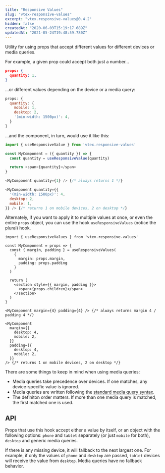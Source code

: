 ```yaml
---
title: "Responsive Values"
slug: "vtex-responsive-values"
excerpt: "vtex.responsive-values@0.4.2"
hidden: false
createdAt: "2020-06-03T15:19:17.689Z"
updatedAt: "2021-05-24T19:48:59.780Z"
---
```


Utility for using props that accept different values for different devices or media queries.

For example, a given prop could accept both just a number...

```json
props: {
  quantity: 1,
}
```

...or different values depending on the device or a media query:

```js
props: {
  quantity: {
    mobile: 1,
    desktop: 2,
    '(min-width: 1500px)': 4,
  }
}
```

...and the component, in turn, would use it like this:

```js
import { useResponsiveValue } from 'vtex.responsive-values'

const MyComponent = ({ quantity }) => {
  const quantity = useResponsiveValue(quantity)

  return <span>{quantity}</span>
}

<MyComponent quantity={1} /> {/* always returns 1 */}

<MyComponent quantity={{
  '(min-width: 1500px)': 4,
  desktop: 2,
  mobile: 1,
}} /> {/* returns 1 on mobile devices, 2 on desktop */}
```

Alternately, if you want to apply it to multiple values at once, or even the entire `props` object, you can use the hook `useResponsiveValues` (notice the plural) hook.

```tsx
import { useResponsiveValues } from 'vtex.responsive-values'

const MyComponent = props => {
  const { margin, padding } = useResponsiveValues(
    {
      margin: props.margin,
      padding: props.padding
    }
  )

  return (
    <section style={{ margin, padding }}>
      <span>{props.children}</span>
    </section>
  )
}

<MyComponent margin={4} padding={4} /> {/* always returns margin 4 / padding 4 */}

<MyComponent
  margin={{
    desktop: 4,
    mobile: 2,
  }}
  padding={{
    desktop: 4,
    mobile: 2,
  }}
/> {/* returns 1 on mobile devices, 2 on desktop */}
```

There are some things to keep in mind when using media queries:

- Media queries take precedence over devices. If one matches, any device-specific value is ignored.
- Media queries are written following the [standard media query syntax](https://developer.mozilla.org/en-US/docs/Web/CSS/Media_Queries/Using_media_queries#Syntax).
- The definiton order matters. If more than one media query is matched, the first matched one is used.

## API

Props that use this hook accept either a value by itself, or an object with the following options: `phone` and `tablet` separately (or just `mobile` for both), `desktop` and generic media queries.

If there is any missing device, it will fallback to the next largest one. For example, if only the values of `phone` and `desktop` are passed, `tablet` devices will receive the value from `desktop`. Media queries have no fallback behavior.
